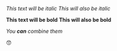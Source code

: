 *This text will be italic*
_This will also be italic_

**This text will be bold**
__This will also be bold__

_You **can** combine them_

😙
